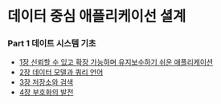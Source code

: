 # 데이터 중심 애플리케이선 셜계

### Part 1 데이트 시스템 기초
- [1장 신뢰할 수 있고 확장 가능하며 유지보수하기 쉬운 애플리케이션](part1_data-system-basic/01.reliable-sustainable.md)
- [2장 데이터 모델과 쿼리 언어](part1_data-system-basic/02.data-model&query.md)
- [3장 저장소와 검색](part1_data-system-basic/03.storage&query.md)
- [4장 부호화의 발전](part1_data-system-basic/04.encoding.md)
